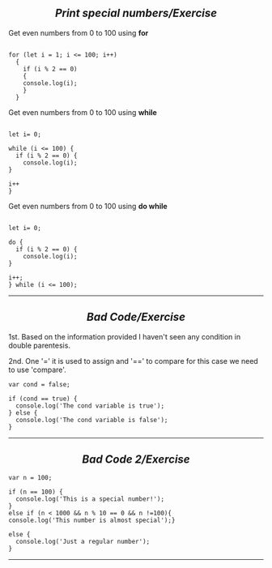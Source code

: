 *<center> <h2> Print special numbers/Exercise </h2> </center>*


Get even numbers from 0 to 100 using **for**

```assembly

for (let i = 1; i <= 100; i++) 
  {
    if (i % 2 == 0)
    { 
    console.log(i);
    }
  }
  ```

Get even numbers from 0 to 100 using **while**

```assembly

let i= 0;

while (i <= 100) {
  if (i % 2 == 0) {
    console.log(i);
}

i++
}
  ```

  Get even numbers from 0 to 100 using **do while**

```assembly

let i= 0;

do {
  if (i % 2 == 0) {
    console.log(i);
}

i++;
} while (i <= 100); 
  ```



---

*<center> <h2> Bad Code/Exercise </h2> </center>*

1st. Based on the information provided I haven't seen any condition in double parentesis.

2nd. One '=' it is used to assign and '==' to compare for this case we need to use 'compare'. 

```assembly
var cond = false;

if (cond == true) {
  console.log('The cond variable is true');
} else {
  console.log('The cond variable is false');
}
```
---

*<center> <h2> Bad Code 2/Exercise </h2> </center>*

```assembly
var n = 100;

if (n == 100) {
  console.log('This is a special number!');
}
else if (n < 1000 && n % 10 == 0 && n !=100){
console.log('This number is almost special');}

else {
  console.log('Just a regular number');
}
```

---